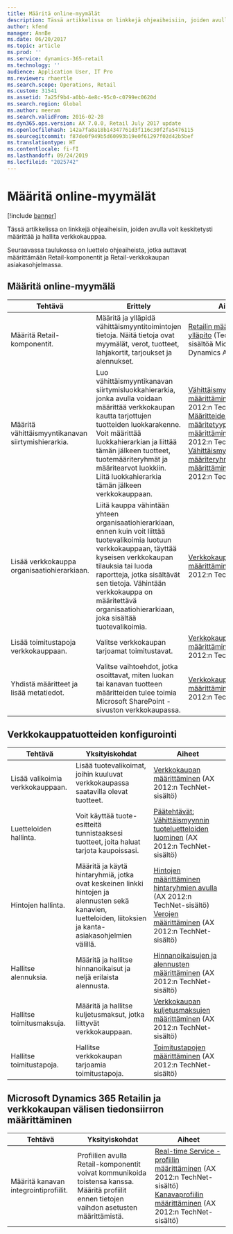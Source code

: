 ```yaml
---
title: Määritä online-myymälät
description: Tässä artikkelissa on linkkejä ohjeaiheisiin, joiden avulla voit keskitetysti määrittää ja hallita verkkokauppaa.
author: kfend
manager: AnnBe
ms.date: 06/20/2017
ms.topic: article
ms.prod: ''
ms.service: dynamics-365-retail
ms.technology: ''
audience: Application User, IT Pro
ms.reviewer: rhaertle
ms.search.scope: Operations, Retail
ms.custom: 31541
ms.assetid: 7a25f9b4-a0bb-4e8c-95c0-c0799ec0620d
ms.search.region: Global
ms.author: meeram
ms.search.validFrom: 2016-02-28
ms.dyn365.ops.version: AX 7.0.0, Retail July 2017 update
ms.openlocfilehash: 142a7fa8a18b14347761d3f116c30f2fa5476115
ms.sourcegitcommit: f87de0f949b5d60993b19e0f61297f02d42b5bef
ms.translationtype: HT
ms.contentlocale: fi-FI
ms.lasthandoff: 09/24/2019
ms.locfileid: "2025742"
---
```

# <a name="configure-online-stores"></a>Määritä online-myymälät

[!include [banner](../includes/banner.md)]

Tässä artikkelissa on linkkejä ohjeaiheisiin, joiden avulla voit keskitetysti määrittää ja hallita verkkokauppaa.

Seuraavassa taulukossa on luettelo ohjeaiheista, jotka auttavat määrittämään Retail-komponentit ja Retail-verkkokaupan asiakasohjelmassa.

## <a name="configure-an-online-store"></a>Määritä online-myymälä

| Tehtävä                                                | Erittely                                                                                                                                                                                                                                                                                                                                                   | Aiheet                                                                                                                                                                                                                                                                                                                                                                                                                                   |
|-----------------------------------------------------|-----------------------------------------------------------------------------------------------------------------------------------------------------------------------------------------------------------------------------------------------------------------------------------------------------------------------------------------------------------|------------------------------------------------------------------------------------------------------------------------------------------------------------------------------------------------------------------------------------------------------------------------------------------------------------------------------------------------------------------------------------------------------------------------------------------|
| Määritä Retail-komponentit.                        | Määritä ja ylläpidä vähittäismyyntitoimintojen tietoja. Näitä tietoja ovat myymälät, verot, tuotteet, lahjakortit, tarjoukset ja alennukset.                                                                                                                                                                                                          | [Retailin määritys ja ylläpito](https://technet.microsoft.com/library/hh597201.aspx) (TechNet-sisältöä Microsoft Dynamics AX 2012:lle)                                                                                                                                                                                                                                                                                          |
| Määritä vähittäismyyntikanavan siirtymishierarkia.    | Luo vähittäismyyntikanavan siirtymisluokkahierarkia, jonka avulla voidaan määrittää verkkokaupan kautta tarjottujen tuotteiden luokkarakenne. Voit määrittää luokkahierarkian ja liittää tämän jälkeen tuotteet, tuotemääriteryhmät ja määritearvot luokkiin. Liitä luokkahierarkia tämän jälkeen verkkokauppaan.                            | [Vähittäismyyntihierarkian määrittäminen](https://technet.microsoft.com/library/hh580593.aspx) (AX 2012:n TechNet-sisältö) [Määritteiden ja määritetyyppien määrittäminen](https://technet.microsoft.com/library/hh227548.aspx) (AX 2012:n TechNet-sisältö) [Vähittäismyynnin määriteryhmien määrittäminen](https://technet.microsoft.com/library/jj728713.aspx) (AX 2012:n TechNet-sisältö) |
| Lisää verkkokauppa organisaatiohierarkiaan. | Liitä kauppa vähintään yhteen organisaatiohierarkiaan, ennen kuin voit liittää tuotevalikoimia luotuun verkkokauppaan, täyttää kyseisen verkkokaupan tilauksia tai luoda raportteja, jotka sisältävät sen tietoja. Vähintään verkkokauppa on määritettävä organisaatiohierarkiaan, joka sisältää tuotevalikoimia. | [Verkkokaupan määrittäminen](https://technet.microsoft.com/library/jj682095.aspx) (AX 2012:n TechNet-sisältö)                                                                                                                                                                                                                                                                                                     |
| Lisää toimitustapoja verkkokauppaan.          | Valitse verkkokaupan tarjoamat toimitustavat.                                                                                                                                                                                                                                                                                                 | [Verkkokaupan määrittäminen](https://technet.microsoft.com/library/jj682095.aspx) (AX 2012:n TechNet-sisältö)                                                                                                                                                                                                                                                                                                     |
| Yhdistä määritteet ja lisää metatiedot.                   | Valitse vaihtoehdot, jotka osoittavat, miten luokan tai kanavan tuotteen määritteiden tulee toimia Microsoft SharePoint -sivuston verkkokaupassa.                                                                                                                                                                                              | [Verkkokaupan määrittäminen](https://technet.microsoft.com/library/jj682095.aspx) (AX 2012:n TechNet-sisältö)                                                                                                                                                                                                                                                                                                     |

## <a name="configure-online-store-products"></a>Verkkokauppatuotteiden konfigurointi

| Tehtävä                                 | Yksityiskohdat                                                                                                                                           | Aiheet                                                                                                                                                                                                                                                                            |
|--------------------------------------|---------------------------------------------------------------------------------------------------------------------------------------------------|-----------------------------------------------------------------------------------------------------------------------------------------------------------------------------------------------------------------------------------------------------------------------------------|
| Lisää valikoimia verkkokauppaan. | Lisää tuotevalikoimat, joihin kuuluvat verkkokaupassa saatavilla olevat tuotteet.                                                                  | [Verkkokaupan määrittäminen](https://technet.microsoft.com/library/jj682095.aspx) (AX 2012:n TechNet-sisältö)                                                                                                                                              |
| Luetteloiden hallinta.                     | Voit käyttää tuote-esitteitä tunnistaaksesi tuotteet, joita haluat tarjota kaupoissasi.                                                              | [Päätehtävät: Vähittäismyynnin tuoteluetteloiden luominen](https://technet.microsoft.com/library/jj728712.aspx) (AX 2012:n TechNet-sisältö)                                                                                                                           |
| Hintojen hallinta.                       | Määritä ja käytä hintaryhmiä, jotka ovat keskeinen linkki hintojen ja alennusten sekä kanavien, luetteloiden, liitoksien ja kanta-asiakasohjelmien välillä. | [Hintojen määrittäminen hintaryhmien avulla](https://technet.microsoft.com/library/hh597169.aspx) (AX 2012:n TechNet-sisältö) [Verojen määrittäminen](https://technet.microsoft.com/library/hh580571.aspx) (AX 2012:n TechNet-sisältö) |
| Hallitse alennuksia.                    | Määritä ja hallitse hinnanoikaisut ja neljä erilaista alennusta.                                                                                  | [Hinnanoikaisujen ja alennusten määrittäminen](https://technet.microsoft.com/library/hh597114.aspx) (AX 2012:n TechNet-sisältö)                                                                                                                          |
| Hallitse toimitusmaksuja.             | Määritä ja hallitse kuljetusmaksut, jotka liittyvät verkkokauppaan.                                                                     | [Verkkokaupan kuljetusmaksujen määrittäminen](https://technet.microsoft.com/library/jj728714.aspx) (AX 2012:n TechNet-sisältö)                                                                                                                           |
| Hallitse toimitustapoja.            | Hallitse verkkokaupan tarjoamia toimitustapoja.                                                                                        | [Toimitustapojen määrittäminen](https://technet.microsoft.com/library/jj728719.aspx) (AX 2012:n TechNet-sisältö)                                                                                                                                            |

## <a name="set-up-data-exchange-between-microsoft-dynamics-365-retail-and-the-online-store"></a>Microsoft Dynamics 365 Retailin ja verkkokaupan välisen tiedonsiirron määrittäminen

| Tehtävä                                 | Yksityiskohdat                                                                                                                               | Aiheet                                                                                                                                                                                                                                                                                  |
|--------------------------------------|---------------------------------------------------------------------------------------------------------------------------------------|-----------------------------------------------------------------------------------------------------------------------------------------------------------------------------------------------------------------------------------------------------------------------------------------|
| Määritä kanavan integrointiprofiilit. | Profiilien avulla Retail-komponentit voivat kommunikoida toistensa kanssa. Määritä profiilit ennen tietojen vaihdon asetusten määrittämistä. | [Real-time Service -profiilin määrittäminen](https://technet.microsoft.com/library/hh580631.aspx) (AX 2012:n TechNet-sisältö) [Kanavaprofiilin määrittäminen](https://technet.microsoft.com/library/jj677402.aspx) (AX 2012:n TechNet-sisältö) |





